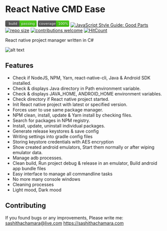 # React Native CMD Ease
[![Build Status](https://raw.githubusercontent.com/sashithacj/repo-badges/master/svg/build-passing.png)](https://github.com/sashithacj/ReactNativeManagerEase) [![codecov.io Code Coverage](https://raw.githubusercontent.com/sashithacj/repo-badges/master/svg/coverage-100.png)](https://github.com/sashithacj/ReactNativeManagerEase) [![JavaScript Style Guide: Good Parts](https://img.shields.io/badge/code%20style-goodparts-brightgreen.svg?style=flat)](https://github.com/sashithacj/ReactNativeManagerEase) [![repo size](https://img.shields.io/github/repo-size/sashithacj/ReactNativeManagerEase?color=dark%20green)](https://github.com/sashithacj/ReactNativeManagerEase) [![contributions welcome](https://img.shields.io/badge/contributions-welcome-brightgreen.svg?style=flat)](https://github.com/sashithacj/ReactNativeManagerEase/issues) [![HitCount](http://hits.dwyl.com/sashithacj/ReactNativeManagerEase.svg)](https://github.com/sashithacj/ReactNativeManagerEase)

React native project manager written in C#



![alt text](https://raw.githubusercontent.com/sashithacj/ReactNativeManagerEase/master/ss_v5.png)

## Features
* Check if NodeJS, NPM, Yarn, react-native-cli, Java & Android SDK installed.
* Check & displays Java directory in Path environment variable.
* Check & displays JAVA_HOME, ANDROID_HOME environment variables.
* Check directory if React native project started.
* Init React native project with latest or specified version.
* Forces user to use same package manager.
* NPM clean, install, update & Yarn install by checking files.
* Search for packages in NPM registry.
* Install, update, uninstall individual packages.
* Generate release keystores & save config
* Writing settings into gradle config files
* Storing keystore credentials with AES encryption
* Show created android emulators, Start them normally or after wiping emulator data.
* Manage adb processes.
* Clean build, Run project debug & release in an emulator, Build android app bundle files
* Easy interface to manage all commandline tasks
* No more many console windows
* Cleaning processes
* Light mood, Dark mood

## Contributing
If you found bugs or any improvements, Please write me: sashithachamara@live.com
https://sashithachamara.com
